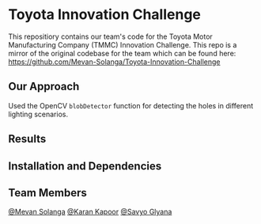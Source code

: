 # Toyota Innovation Challenge
This repositiory contains our team's code for the Toyota Motor Manufacturing Company (TMMC) Innovation Challenge.
This repo is a mirror of the original codebase for the team which can be found here: https://github.com/Mevan-Solanga/Toyota-Innovation-Challenge

## Our Approach
Used the OpenCV `blobDetector` function for detecting the holes in different lighting scenarios.

## Results

## Installation and Dependencies

## Team Members
[@Mevan Solanga](https://github.com/Mevan-Solanga) [@Karan Kapoor](https://github.com/k-kaps) [@Savyo Glyana](https://github.com/SavyoG)
